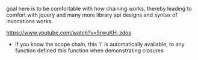 goal here is to be comfortable with how chaining works, thereby leading to comfort with jquery and many more library api designs and syntax of invocations works.

https://www.youtube.com/watch?v=5rwuKH-zdos


* if you know the scope chain, this 'i' is automatically available, to any function defined this function when demonstrating closures

[//]: # (status: complete. 1 short video watched & fully consumed)